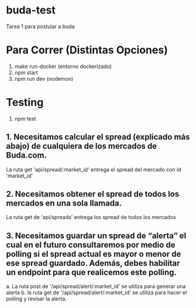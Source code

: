 # buda-test
Tarea 1 para postular a buda

# Para Correr (Distintas Opciones)
1. make run-docker (entorno dockerizado)
2. npm start
3. npm run dev (nodemon)

# Testing
1. npm test 

## 1. Necesitamos calcular el spread (explicado más abajo) de cualquiera de los mercados de Buda.com.

La ruta get 'api/spread/:market_id' entrega el spread del mercado con id 'market_id'

## 2. Necesitamos obtener el spread de todos los mercados en una sola llamada.

La ruta get de 'api/spreads' entrega los spread de todos los mercados 

## 3. Necesitamos guardar un spread de “alerta” el cual en el futuro consultaremos por medio de polling si el spread actual es mayor o menor de ese spread guardado. Además, debes habilitar un endpoint para que realicemos este polling.

a. La ruta post de '/api/spread/alert/:market_id' se utiliza para generar una alerta
b. la ruta get de '/api/spread/alert/:market_id' se utiliza para hacer el polling y revisar la alerta. 
